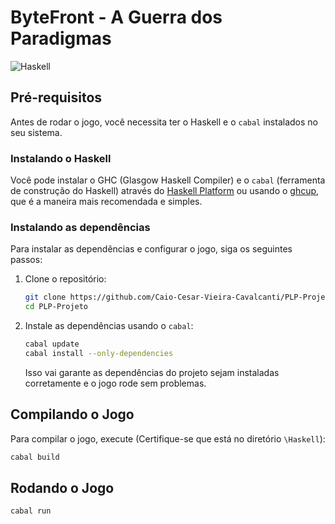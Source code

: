 # ByteFront - A Guerra dos Paradigmas

![Haskell](https://img.shields.io/badge/Haskell-5e5086?style=for-the-badge&logo=haskell&logoColor=white)

## Pré-requisitos

Antes de rodar o jogo, você necessita ter o Haskell e o `cabal` instalados no seu sistema.

### Instalando o Haskell

Você pode instalar o GHC (Glasgow Haskell Compiler) e o `cabal` (ferramenta de construção do Haskell) através do [Haskell Platform](https://www.haskell.org/platform/) ou usando o [ghcup](https://www.haskell.org/ghcup/), que é a maneira mais recomendada e simples.

### Instalando as dependências

Para instalar as dependências e configurar o jogo, siga os seguintes passos:

1. Clone o repositório:

    ```bash
    git clone https://github.com/Caio-Cesar-Vieira-Cavalcanti/PLP-Projeto.git
    cd PLP-Projeto
    ```

2. Instale as dependências usando o `cabal`:

    ```bash
    cabal update
    cabal install --only-dependencies
    ```

    Isso vai garante as dependências do projeto sejam instaladas corretamente e o jogo rode sem problemas.

## Compilando o Jogo

Para compilar o jogo, execute (Certifique-se que está no diretório `\Haskell`):

```bash
cabal build
```

## Rodando o Jogo

```bash
cabal run
```